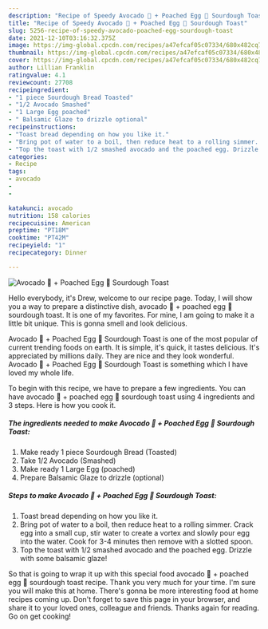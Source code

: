 ```yaml
---
description: "Recipe of Speedy Avocado 🥑 + Poached Egg 🥚 Sourdough Toast"
title: "Recipe of Speedy Avocado 🥑 + Poached Egg 🥚 Sourdough Toast"
slug: 5256-recipe-of-speedy-avocado-poached-egg-sourdough-toast
date: 2021-12-10T03:16:32.375Z
image: https://img-global.cpcdn.com/recipes/a47efcaf05c07334/680x482cq70/avocado-poached-egg-sourdough-toast-recipe-main-photo.jpg
thumbnail: https://img-global.cpcdn.com/recipes/a47efcaf05c07334/680x482cq70/avocado-poached-egg-sourdough-toast-recipe-main-photo.jpg
cover: https://img-global.cpcdn.com/recipes/a47efcaf05c07334/680x482cq70/avocado-poached-egg-sourdough-toast-recipe-main-photo.jpg
author: Lillian Franklin
ratingvalue: 4.1
reviewcount: 27708
recipeingredient:
- "1 piece Sourdough Bread Toasted"
- "1/2 Avocado Smashed"
- "1 Large Egg poached"
- " Balsamic Glaze to drizzle optional"
recipeinstructions:
- "Toast bread depending on how you like it."
- "Bring pot of water to a boil, then reduce heat to a rolling simmer. Crack egg into a small cup, stir water to create a vortex and slowly pour egg into the water. Cook for 3-4 minutes then remove with a slotted spoon."
- "Top the toast with 1/2 smashed avocado and the poached egg. Drizzle with some balsamic glaze!"
categories:
- Recipe
tags:
- avocado
- 
- 

katakunci: avocado   
nutrition: 158 calories
recipecuisine: American
preptime: "PT18M"
cooktime: "PT42M"
recipeyield: "1"
recipecategory: Dinner

---
```



![Avocado 🥑 + Poached Egg 🥚 Sourdough Toast](https://img-global.cpcdn.com/recipes/a47efcaf05c07334/680x482cq70/avocado-poached-egg-sourdough-toast-recipe-main-photo.jpg)

Hello everybody, it's Drew, welcome to our recipe page. Today, I will show you a way to prepare a distinctive dish, avocado 🥑 + poached egg 🥚 sourdough toast. It is one of my favorites. For mine, I am going to make it a little bit unique. This is gonna smell and look delicious.

Avocado 🥑 + Poached Egg 🥚 Sourdough Toast is one of the most popular of current trending foods on earth. It is simple, it's quick, it tastes delicious. It's appreciated by millions daily. They are nice and they look wonderful. Avocado 🥑 + Poached Egg 🥚 Sourdough Toast is something which I have loved my whole life.




To begin with this recipe, we have to prepare a few ingredients. You can have avocado 🥑 + poached egg 🥚 sourdough toast using 4 ingredients and 3 steps. Here is how you cook it.

<!--inarticleads1-->

##### The ingredients needed to make Avocado 🥑 + Poached Egg 🥚 Sourdough Toast:

1. Make ready 1 piece Sourdough Bread (Toasted)
1. Take 1/2 Avocado (Smashed)
1. Make ready 1 Large Egg (poached)
1. Prepare  Balsamic Glaze to drizzle (optional)




<!--inarticleads2-->

##### Steps to make Avocado 🥑 + Poached Egg 🥚 Sourdough Toast:

1. Toast bread depending on how you like it.
1. Bring pot of water to a boil, then reduce heat to a rolling simmer. Crack egg into a small cup, stir water to create a vortex and slowly pour egg into the water. Cook for 3-4 minutes then remove with a slotted spoon.
1. Top the toast with 1/2 smashed avocado and the poached egg. Drizzle with some balsamic glaze!




So that is going to wrap it up with this special food avocado 🥑 + poached egg 🥚 sourdough toast recipe. Thank you very much for your time. I'm sure you will make this at home. There's gonna be more interesting food at home recipes coming up. Don't forget to save this page in your browser, and share it to your loved ones, colleague and friends. Thanks again for reading. Go on get cooking!
